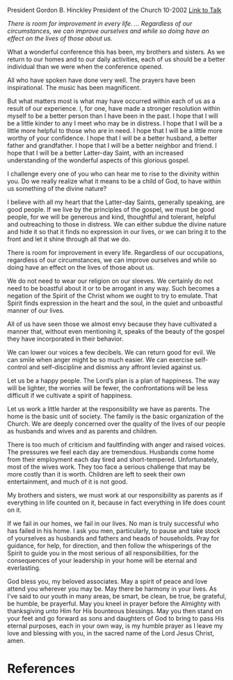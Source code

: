 President Gordon B. Hinckley
President of the Church
10-2002
[Link to Talk](https://www.churchofjesuschrist.org/study/general-conference/2002/10/each-a-better-person?lang=eng)

_There is room for improvement in every life. … Regardless of our circumstances, we can improve ourselves and while so doing have an effect on the lives of those about us._

What a wonderful conference this has been, my brothers and sisters. As we return to our homes and to our daily activities, each of us should be a better individual than we were when the conference opened.

All who have spoken have done very well. The prayers have been inspirational. The music has been magnificent.

But what matters most is what may have occurred within each of us as a result of our experience. I, for one, have made a stronger resolution within myself to be a better person than I have been in the past. I hope that I will be a little kinder to any I meet who may be in distress. I hope that I will be a little more helpful to those who are in need. I hope that I will be a little more worthy of your confidence. I hope that I will be a better husband, a better father and grandfather. I hope that I will be a better neighbor and friend. I hope that I will be a better Latter-day Saint, with an increased understanding of the wonderful aspects of this glorious gospel.

I challenge every one of you who can hear me to rise to the divinity within you. Do we really realize what it means to be a child of God, to have within us something of the divine nature?

I believe with all my heart that the Latter-day Saints, generally speaking, are good people. If we live by the principles of the gospel, we must be good people, for we will be generous and kind, thoughtful and tolerant, helpful and outreaching to those in distress. We can either subdue the divine nature and hide it so that it finds no expression in our lives, or we can bring it to the front and let it shine through all that we do.

There is room for improvement in every life. Regardless of our occupations, regardless of our circumstances, we can improve ourselves and while so doing have an effect on the lives of those about us.



We do not need to wear our religion on our sleeves. We certainly do not need to be boastful about it or to be arrogant in any way. Such becomes a negation of the Spirit of the Christ whom we ought to try to emulate. That Spirit finds expression in the heart and the soul, in the quiet and unboastful manner of our lives.

All of us have seen those we almost envy because they have cultivated a manner that, without even mentioning it, speaks of the beauty of the gospel they have incorporated in their behavior.

We can lower our voices a few decibels. We can return good for evil. We can smile when anger might be so much easier. We can exercise self-control and self-discipline and dismiss any affront levied against us.

Let us be a happy people. The Lord’s plan is a plan of happiness. The way will be lighter, the worries will be fewer, the confrontations will be less difficult if we cultivate a spirit of happiness.

Let us work a little harder at the responsibility we have as parents. The home is the basic unit of society. The family is the basic organization of the Church. We are deeply concerned over the quality of the lives of our people as husbands and wives and as parents and children.

There is too much of criticism and faultfinding with anger and raised voices. The pressures we feel each day are tremendous. Husbands come home from their employment each day tired and short-tempered. Unfortunately, most of the wives work. They too face a serious challenge that may be more costly than it is worth. Children are left to seek their own entertainment, and much of it is not good.

My brothers and sisters, we must work at our responsibility as parents as if everything in life counted on it, because in fact everything in life does count on it.

If we fail in our homes, we fail in our lives. No man is truly successful who has failed in his home. I ask you men, particularly, to pause and take stock of yourselves as husbands and fathers and heads of households. Pray for guidance, for help, for direction, and then follow the whisperings of the Spirit to guide you in the most serious of all responsibilities, for the consequences of your leadership in your home will be eternal and everlasting.

God bless you, my beloved associates. May a spirit of peace and love attend you wherever you may be. May there be harmony in your lives. As I’ve said to our youth in many areas, be smart, be clean, be true, be grateful, be humble, be prayerful. May you kneel in prayer before the Almighty with thanksgiving unto Him for His bounteous blessings. May you then stand on your feet and go forward as sons and daughters of God to bring to pass His eternal purposes, each in your own way, is my humble prayer as I leave my love and blessing with you, in the sacred name of the Lord Jesus Christ, amen.

# References
